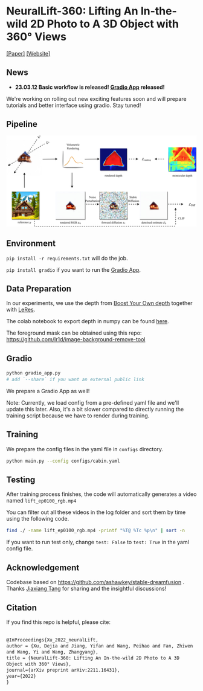 # NeuralLift-360: Lifting An In-the-wild 2D Photo to A 3D Object with 360° Views

[[Paper]](https://arxiv.org/abs/2211.16431) [[Website]](https://vita-group.github.io/NeuralLift-360/)

## News

- **23.03.12 Basic workflow is released! [Gradio App](#gradio) released!** 

We're working on rolling out new exciting features soon and will prepare tutorials and better interface using gradio. Stay tuned!

## Pipeline

![](./docs/static/media/framework-crop-1.b843bf7d1c3c29c01fb2.jpg)

## Environment

`pip install -r requirements.txt` will do the job.

`pip install gradio` if you want to run the [Gradio App](#gradio).

## Data Preparation

In our experiments, we use the depth from [Boost Your Own depth](https://github.com/compphoto/BoostingMonocularDepth) together with [LeRes](https://github.com/aim-uofa/AdelaiDepth/tree/main/LeReS).

The colab notebook to export depth in numpy can be found [here](https://colab.research.google.com/drive/15YCsqaO6l94HueVwPQgHqVVDUJzdOEO5?usp=sharing).

The foreground mask can be obtained using this repo: https://github.com/Ir1d/image-background-remove-tool


## Gradio

```bash
python gradio_app.py
# add `--share` if you want an external public link
```

We prepare a Gradio App as well!

Note: Currently, we load config from a pre-defined yaml file and we'll update this later. Also, it's a bit slower compared to directly running the training script because we have to render during training.

## Training

We prepare the config files in the yaml file in `configs` directory.

```bash
python main.py --config configs/cabin.yaml
```

## Testing

After training process finishes, the code will automatically generates a video named `lift_ep0100_rgb.mp4`

You can filter out all these videos in the log folder and sort them by time using the following code.

```bash
find ./ -name lift_ep0100_rgb.mp4 -printf "%T@ %Tc %p\n" | sort -n  
```

If you want to run test only, change `test: False` to `test: True` in the yaml config file.


## Acknowledgement

Codebase based on https://github.com/ashawkey/stable-dreamfusion . Thanks [Jiaxiang Tang](https://me.kiui.moe/) for sharing and the insightful discussions!

## Citation

If you find this repo is helpful, please cite:

```

@InProceedings{Xu_2022_neuralLift,
author = {Xu, Dejia and Jiang, Yifan and Wang, Peihao and Fan, Zhiwen and Wang, Yi and Wang, Zhangyang},
title = {NeuralLift-360: Lifting An In-the-wild 2D Photo to A 3D Object with 360° Views},
journal={arXiv preprint arXiv:2211.16431},
year={2022}
}

```


